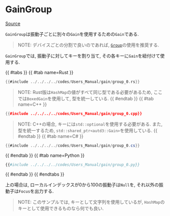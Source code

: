 # GainGroup
[Source](https://github.com/shinolab/autd3-rs/blob/v35.0.1/autd3/src/datagram/gain/group.rs)

`GainGroup`は振動子ごとに別々の`Gain`を使用するための`Gain`である.

> NOTE: デバイスごとの分割で良いのであれば, [`Group`](../group.md)の使用を推奨する.

`GainGroup`では, 振動子に対してキーを割り当て, その各キーに`Gain`を紐付けて使用する.


{{ #tabs }}
{{ #tab name=Rust }}
```rust
{{#include ../../../../codes/Users_Manual/gain/group_0.rs}}
```
> NOTE: Rust版は`HashMap`の値がすべて同じ型である必要があるため, ここでは`BoxedGain`を使用して, 型を統一している.
{{ #endtab }}
{{ #tab name=C++ }}
```cpp
{{#include ../../../../codes/Users_Manual/gain/group_0.cpp}}
```
> NOTE: C++の場合, キーには`std::optional`を使用する必要がある. また, 型を統一するため, `std::shared_ptr<autd3::Gain>`を使用している.
{{ #endtab }}
{{ #tab name=C# }}
```cs
{{#include ../../../../codes/Users_Manual/gain/group_0.cs}}
```
{{ #endtab }}
{{ #tab name=Python }}
```python
{{#include ../../../../codes/Users_Manual/gain/group_0.py}}
```
{{ #endtab }}
{{ #endtabs }}

上の場合は, ローカルインデックスが$0$から$100$の振動子は`Null`を, それ以外の振動子は`Focus`を出力する.

> NOTE:
> このサンプルでは, キーとして文字列を使用しているが, `HashMap`のキーとして使用できるものなら何でも良い.

